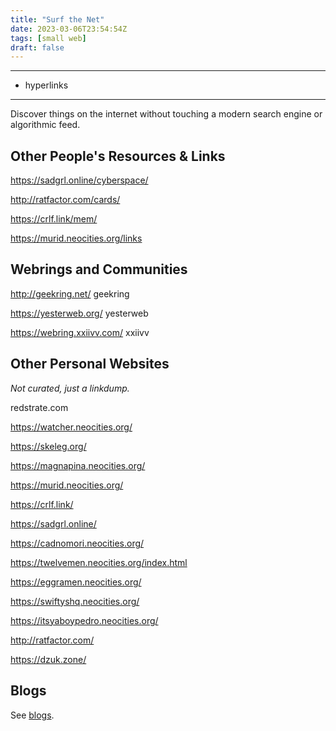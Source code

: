 ```yaml
---
title: "Surf the Net"
date: 2023-03-06T23:54:54Z
tags: [small web]
draft: false
---
```


---
- hyperlinks
---

Discover things on the internet without touching a modern search engine or algorithmic feed.

## Other People's Resources & Links

https://sadgrl.online/cyberspace/

http://ratfactor.com/cards/

https://crlf.link/mem/

https://murid.neocities.org/links

## Webrings and Communities

http://geekring.net/
geekring

https://yesterweb.org/
yesterweb

https://webring.xxiivv.com/
xxiivv 

## Other Personal Websites

_Not curated, just a linkdump._

redstrate.com

https://watcher.neocities.org/

https://skeleg.org/

https://magnapina.neocities.org/

https://murid.neocities.org/

https://crlf.link/

https://sadgrl.online/

https://cadnomori.neocities.org/

https://twelvemen.neocities.org/index.html

https://eggramen.neocities.org/

https://swiftyshq.neocities.org/

https://itsyaboypedro.neocities.org/

http://ratfactor.com/

https://dzuk.zone/

## Blogs

See [blogs](blogs/).